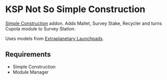 # KSP Not So Simple Construction
[Simple Construction](http://forum.kerbalspaceprogram.com/index.php?/topic/131588-121-simpleconstruction-stock-rocket-building-v33/&page=1) addon.
Adds Mallet, Survey Stake, Recycler and turns Cupola module to Survey Station.

Uses models from [Extraplanetary Launchpads](http://forum.kerbalspaceprogram.com/index.php?/topic/54284-121-extraplanetary-launchpads-v553/).

## Requirements
- Simple Construction
- Module Manager
